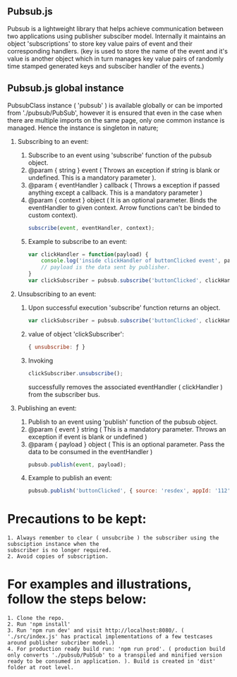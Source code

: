 ## Pubsub.js
 Pubsub is a lightweight library that helps achieve communication between two applications using          publisher subsciber model. Internally it maintains an object 'subscriptions' to store key value pairs    of event and their corresponding handlers. (key is used to store the name of the event and it's value    is another object which in turn manages key value pairs of randomly time stamped generated keys and      subsciber handler of the events.)

## Pubsub.js global instance
 PubsubClass instance ( 'pubsub' ) is available globally or can be imported from './pubsub/PubSub', 
 however it is ensured that even in the case when there are multiple imports on the same page, only one common instance is managed. Hence the instance is singleton in nature;

1. Subscribing to an event:
    1. Subscribe to an event using 'subscribe' function of the pubsub object.
    2. @param { string }  event ( Throws an exception if string is blank or undefined. This is a
    mandatory parameter ). 
    3. @param { eventHandler } callback ( Throws a exception if passed anything except a callback. This
    is a mandatory parameter )
    4. @param { context } object ( It is an optional parameter. Binds the eventHandler to given context. Arrow functions can't be binded to custom context).
        ```javascript
        subscribe(event, eventHandler, context);
        ``` 
    5. Example to subscribe to an event:
        ```javascript
        var clickHandler = function(payload) {
            console.log('inside clickHandler of buttonClicked event', payload); 
            // payload is the data sent by publisher.
        }
        var clickSubscriber = pubsub.subscribe('buttonClicked', clickHandler, this);

2. Unsubscribing to an event:
    1. Upon successful execution 'subscribe' function returns an object.
        ```javascript
        var clickSubscriber = pubsub.subscribe('buttonClicked', clickHandler, this);
        ```
    2. value of object 'clickSubscriber': 
        ```javascript
        { unsubscribe: ƒ }
        ```
    3. Invoking 
        ```javascript
        clickSubscriber.unsubscribe();
        ``` 
        successfully removes the associated eventHandler ( clickHandler ) from the subscriber bus.

3. Publishing an event:
    1. Publish to an event using 'publish' function of the pubsub object.
    2. @param { event } string ( This is a mandatory parameter. Throws an exception if event is blank or undefined )
    3. @param { payload } object ( This is an optional parameter. Pass the data to be consumed in the eventHandler )
        ```javascript
        pubsub.publish(event, payload);
        ````
    5. Example to publish an event:
        ```javascript
        pubsub.publish('buttonClicked', { source: 'resdex', appId: '112'});
        ```

# Precautions to be kept:
    1. Always remember to clear ( unsubcribe ) the subscriber using the subsciption instance when the 
    subscriber is no longer required. 
    2. Avoid copies of subscription.

# For examples and illustrations, follow the steps below:
    1. Clone the repo.
    2. Run 'npm install'
    3. Run 'npm run dev' and visit http://localhost:8080/. ( './src/index.js' has practical implementations of a few testcases around publisher subcriber model.)
    4. For production ready build run: 'npm run prod'. ( production build only converts './pubsub/PubSub' to a transpiled and minified version ready to be consumed in application. ). Build is created in 'dist' folder at root level.